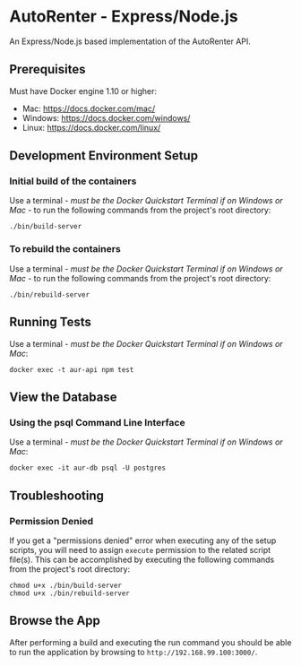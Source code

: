 # AutoRenter - Express/Node.js #

An Express/Node.js based implementation of the AutoRenter API.

## Prerequisites ##

Must have Docker engine 1.10 or higher:

- Mac: https://docs.docker.com/mac/
- Windows: https://docs.docker.com/windows/
- Linux: https://docs.docker.com/linux/

## Development Environment Setup ##

### Initial build of the containers ###

Use a terminal - *must be the Docker Quickstart Terminal if on Windows or Mac* - to run the following commands from the project's root directory:

```
./bin/build-server
```

### To rebuild the containers ###

Use a terminal - *must be the Docker Quickstart Terminal if on Windows or Mac* - to run the following commands from the project's root directory:

```
./bin/rebuild-server
```

## Running Tests ##

Use a terminal - *must be the Docker Quickstart Terminal if on Windows or Mac*:

```
docker exec -t aur-api npm test
```

## View the Database ##

### Using the psql Command Line Interface ###

Use a terminal - *must be the Docker Quickstart Terminal if on Windows or Mac*:

```
docker exec -it aur-db psql -U postgres
```

## Troubleshooting ##

### Permission Denied ###

If you get a "permissions denied" error when executing any of the setup scripts, you will need to assign `execute` permission to the related script file(s). This can be accomplished by executing the following commands from the project's root directory:

```
chmod u+x ./bin/build-server
chmod u+x ./bin/rebuild-server
```

## Browse the App ##

After performing a build and executing the run command you should be able to run the application by browsing to `http://192.168.99.100:3000/`.
